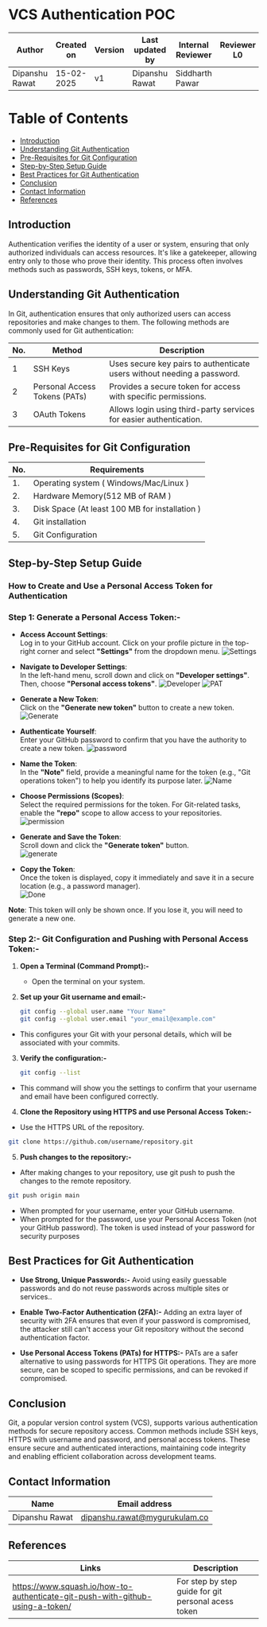 # VCS Authentication POC

| Author | Created on | Version | Last updated by | Internal Reviewer | Reviewer L0 | Reviewer L1 | Reviewer L2 |
|------------|---------------------------|-------------|---------------------|-------------|-------------|-------------|-------------|
| Dipanshu Rawat |   15-02-2025             | v1          | Dipanshu Rawat       |  Siddharth Pawar |  |   |      |


# Table of Contents

- [Introduction](#introduction)  
- [Understanding Git Authentication](#understanding-git-authentication)  
- [Pre-Requisites for Git Configuration](#pre-requisites-for-git-configuration)  
- [Step-by-Step Setup Guide](#step-by-step-setup-guide)  
- [Best Practices for Git Authentication](#best-practices-for-git-authentication) 
- [Conclusion](#conclusion)  
- [Contact Information](#contact-information)  
- [References](#references)  



## Introduction
Authentication verifies the identity of a user or system, ensuring that only authorized individuals can access resources. It's like a gatekeeper, allowing entry only to those who prove their identity. This process often involves methods such as passwords, SSH keys, tokens, or MFA.


## Understanding Git Authentication
In Git, authentication ensures that only authorized users can access repositories and make changes to them. The following methods are commonly used for Git authentication:

| No. | Method                | Description                                                               |
| --- | --------------------- | ------------------------------------------------------------------------- |
| 1   | SSH Keys              | Uses secure key pairs to authenticate users without needing a password.  |
| 2   | Personal Access Tokens (PATs) | Provides a secure token for access with specific permissions.           |
| 3   | OAuth Tokens          | Allows login using third-party services for easier authentication.       |

## Pre-Requisites for Git Configuration

| No. | Requirements        |
|-----|--------------------------|
| 1.  | Operating system    ( Windows/Mac/Linux )|
| 2.  | Hardware Memory(512 MB of RAM ) |
| 3.  | 	Disk Space (At least 100 MB for installation ) |
| 4.  | 	Git installation |
| 5.  |   Git Configuration |

## Step-by-Step Setup Guide

### How to Create and Use a Personal Access Token for Authentication
### Step 1: Generate a Personal Access Token:-

- **Access Account Settings**:  
  Log in to your GitHub account. Click on your profile picture in the top-right corner and select **"Settings"** from the dropdown menu.
![Settings](assests/image.png)

- **Navigate to Developer Settings**:  
   In the left-hand menu, scroll down and click on **"Developer settings"**. Then, choose **"Personal access tokens"**.
![Developer](assests/image-1.png)
![PAT](assests/image-2.png)

- **Generate a New Token**:  
   Click on the **"Generate new token"** button to create a new token.
![Generate](assests/image-3.png)
- **Authenticate Yourself**:  
   Enter your GitHub password to confirm that you have the authority to create a new token.
![password](assests/image-4.png)


- **Name the Token**:  
   In the **"Note"** field, provide a meaningful name for the token (e.g., "Git operations token") to help you identify its purpose later.
![Name](assests/image-5.png)

- **Choose Permissions (Scopes)**:  
   Select the required permissions for the token. For Git-related tasks, enable the **"repo"** scope to allow access to your repositories.
![permission](assests/image-6.png)


- **Generate and Save the Token**:  
   Scroll down and click the **"Generate token"** button.  
![generate](assests/image-7.png)

- **Copy the Token**:  
   Once the token is displayed, copy it immediately and save it in  a secure location (e.g., a password manager).   
![Done](assests/image-8.png)

**Note**: This token will only be shown once. If you lose it, you will need to generate a new one.


### Step 2:- Git Configuration and Pushing with Personal Access Token:-


 1. **Open a Terminal (Command Prompt):-**
     
    - Open the terminal on your system.

 2. **Set up your Git username and email:-**
   
     ``` bash
     git config --global user.name "Your Name"
     git config --global user.email "your_email@example.com"
     ```
  - This configures your Git with your personal details, which   will be associated with your commits.

 3. **Verify the configuration:-**
  
    ``` bash
    git config --list
    ```
  - This command will show you the settings to confirm that your username and email have been configured correctly.

  
 4. **Clone the Repository using HTTPS and use Personal Access Token:-**

 
- Use the HTTPS URL of the repository.

 ``` bash 
 git clone https://github.com/username/repository.git

```
5. **Push changes to the repository:-**


  - After making changes to your repository, use git push to push  the changes to the remote repository.

 ``` bash
 git push origin main
```

- When prompted for your username, enter your GitHub username.
- When prompted for the password, use your Personal Access Token (not your GitHub password). The token is used instead of your password for security purposes


## Best Practices for Git Authentication


- **Use Strong, Unique Passwords:-**
Avoid using easily guessable passwords and do not reuse passwords across multiple sites or services..

- **Enable Two-Factor Authentication (2FA):-**
Adding an extra layer of security with 2FA ensures that even if your password is compromised, the attacker still can't access your Git repository without the second authentication factor.

- **Use Personal Access Tokens (PATs) for HTTPS:-**
PATs are a safer alternative to using passwords for HTTPS Git operations. They are more secure, can be scoped to specific permissions, and can be revoked if compromised.


## Conclusion 
Git, a popular version control system (VCS), supports various authentication methods for secure repository access. Common methods include SSH keys, HTTPS with username and password, and personal access tokens. These ensure secure and authenticated interactions, maintaining code integrity and enabling efficient collaboration across development teams.


## Contact Information

| **Name** | **Email address**            |
|----------|-------------------------------|
| Dipanshu Rawat   |  dipanshu.rawat@mygurukulam.co          |

##  References

| Links | Description      |
|-----  |--------------------------|
| https://www.squash.io/how-to-authenticate-git-push-with-github-using-a-token/  |  For step by step guide for git personal acess token    | 










